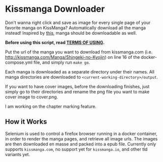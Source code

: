 # Kissmanga Downloader

Don't wanna right click and save as image for every single page of your favorite manga on KissManga? Automatically download all the manga instead! Inspired by [this](https://github.com/aviaryan/Kissanime-Batch-Downloader), manga should be downloadable as well.  
 
 __Before using this script, read [TERMS OF USING](terms-of-using.md).__

Put the url of the manga you want to download from kissmanga.com (i.e. http://kissmanga.com/Manga/Shingeki-no-Kyojin) on line 16 of the docker-compose.yml file, and simply run `make go`.
 
Each manga is downloaded as a separate directory under their names. All manga directories are downloaded to `<current-working-directory>/output`. 

If you want to have cover images, before the downloading finishes, just simply go to their directories and rename the png file you want to make cover image to cover.png.

I am working on the chapter marking feature.

## How it Works
Selenium is used to control a firefox browser running in a docker container, in order to render the manga pages, and retrieve all image urls. The images are then downloaded en masse and packed into a epub file. 
Currently only supports `kissmanga.com`, no support yet for `kissmanga.io`, and other tld variants yet.
 

